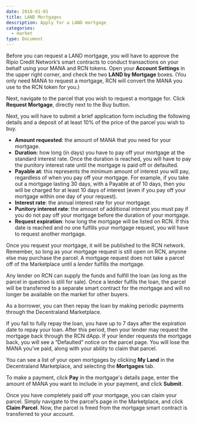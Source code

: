 ```yaml
---
date: 2018-01-01
title: LAND Mortgages
description: Apply for a LAND mortgage
categories:
  - market
type: Document
---
```


Before you can request a LAND mortgage, you will have to approve the Ripio Credit Network’s smart contracts to conduct transactions on your behalf using your MANA and RCN tokens. Open your **Account Settings** in the upper right corner, and check the two **LAND by Mortgage** boxes. (You only need MANA to request a mortgage, RCN will convert the MANA you use to the RCN token for you.)

Next, navigate to the parcel that you wish to request a mortgage for. Click **Request Mortgage**, directly next to the Buy button.

Next, you will have to submit a brief application form including the following details and a deposit of at least 10% of the price of the parcel you wish to buy.

- **Amount requested**: the amount of MANA that you need for your mortgage.
- **Duration**: how long (in days) you have to pay off your mortgage at the standard interest rate. Once the duration is reached, you will have to pay the punitory interest rate until the mortgage is paid off or defaulted.
- **Payable at**: this represents the minimum amount of interest you will pay, regardless of when you pay off your mortgage. For example, if you take out a mortgage lasting 30 days, with a Payable at of 10 days, then you will be charged for at least 10 days of interest (even if you pay off your mortgage within one day of your request).
- **Interest rate**: the annual interest rate for your mortgage.
- **Punitory interest rate**: the amount of additional interest you must pay if you do not pay off your mortgage before the duration of your mortgage.
- **Request expiration**: how long the mortgage will be listed on RCN. If this date is reached and no one fulfills your mortgage request, you will have to request another mortgage.

Once you request your mortgage, it will be published to the RCN network. Remember, so long as your mortgage request is still open on RCN, anyone else may purchase the parcel. A mortgage request does not take a parcel off of the Marketplace until a _lender_ fulfills the mortgage.

Any lender on RCN can supply the funds and fulfill the loan (as long as the parcel in question is still for sale). Once a lender fulfils the loan, the parcel will be transferred to a separate smart contract for the mortgage and will no longer be available on the market for other buyers.

As a borrower, you can then repay the loan by making periodic payments through the Decentraland Marketplace.

If you fail to fully repay the loan, you have up to 7 days after the expiration date to repay your loan. After this period, then your lender may request the mortgage back through the RCN dApp. If your lender requests the mortgage back, you will see a “Defaulted” notice on the parcel page. You will lose the MANA you’ve paid, along with your ability to claim that parcel.

You can see a list of your open mortgages by clicking **My Land** in the Decentraland Marketplace, and selecting the **Mortgages** tab.

To make a payment, click **Pay** in the mortgage's details page, enter the amount of MANA you want to include in your payment, and click **Submit**.

Once you have completely paid off your mortgage, you can claim your parcel. Simply navigate to the parcel’s page in the Marketplace, and click **Claim Parcel**. Now, the parcel is freed from the mortgage smart contract is transferred to your account.
